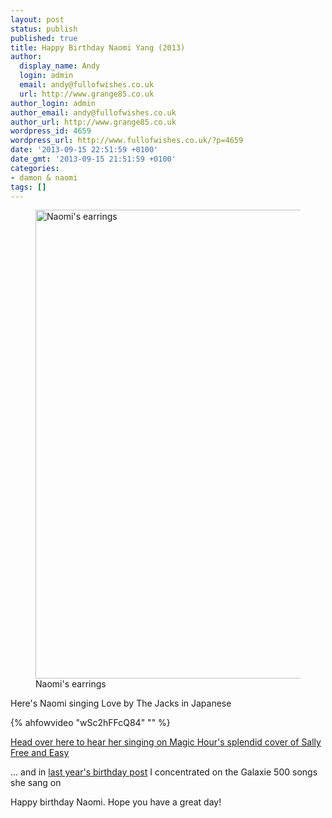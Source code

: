 ```yaml
---
layout: post
status: publish
published: true
title: Happy Birthday Naomi Yang (2013)
author:
  display_name: Andy
  login: admin
  email: andy@fullofwishes.co.uk
  url: http://www.grange85.co.uk
author_login: admin
author_email: andy@fullofwishes.co.uk
author_url: http://www.grange85.co.uk
wordpress_id: 4659
wordpress_url: http://www.fullofwishes.co.uk/?p=4659
date: '2013-09-15 22:51:59 +0100'
date_gmt: '2013-09-15 21:51:59 +0100'
categories:
- damon & naomi
tags: []
---
```

<p><figure class="caption aligncenter"><img src="http://media.fullofwishes.co.uk/03-damon_and_naomi/pictures/naomiyang_earrings.jpg" width="500" height="750" alt="Naomi's earrings" class /><figcaption class="caption-text"> Naomi's earrings</figcaption></figure>
<p>Here's Naomi singing Love by The Jacks in Japanese<br />
</p>
{% ahfowvideo "wSc2hFFcQ84" "" %}
<p><a href="/2012/03/15/audio-lost-tracks-magic-hour-sally-free-and-easy/" title="Audio: Lost tracks: Magic Hour – Sally Free and Easy">Head over here to hear her singing on Magic Hour's splendid cover of Sally Free and Easy</a></p>
<p>... and in <a href="/2012/09/15/happy-birthday-naomi-yang/" title="Happy Birthday Naomi Yang">last year's birthday post</a> I concentrated on the Galaxie 500 songs she sang on</p>
<p>Happy birthday Naomi. Hope you have a great day!</p>
